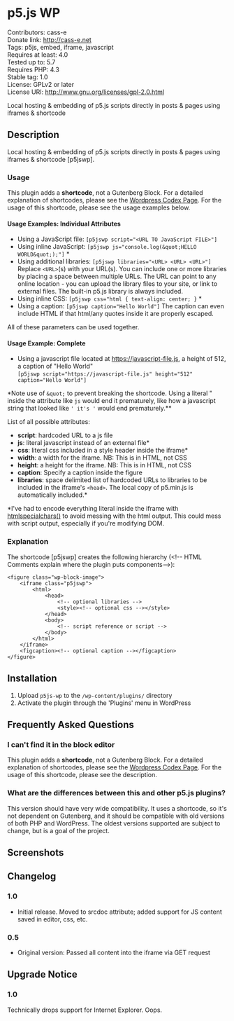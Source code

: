 # p5.js WP
Contributors: cass-e<br>
Donate link: http://cass-e.net<br>
Tags: p5js, embed, iframe, javascript<br>
Requires at least: 4.0<br>
Tested up to: 5.7<br>
Requires PHP: 4.3<br>
Stable tag: 1.0<br>
License: GPLv2 or later<br>
License URI: http://www.gnu.org/licenses/gpl-2.0.html
 
Local hosting & embedding of p5.js scripts directly in posts & pages using iframes & shortcode
 
## Description

Local hosting & embedding of p5.js scripts directly in posts & pages using iframes & shortcode [p5jswp].

### Usage

This plugin adds a **shortcode**, not a Gutenberg Block. For a detailed explanation of shortcodes, please see the [Wordpress Codex Page](https://codex.wordpress.org/Shortcode). For the usage of this shortcode, please see the usage examples below.

#### Usage Examples: Individual Attributes

* Using a JavaScript file: `[p5jswp script="<URL TO JavaScript FILE>"]`
* Using inline JavaScript: `[p5jswp js="console.log(&quot;HELLO WORLD&quot;);"]` \*
* Using additional libraries: `[p5jswp libraries="<URL> <URL> <URL>"]` Replace `<URL>`(s) with your URL(s). You can include one or more libraries by placing a space between multiple URLs. The URL can point to any online location - you can upload the library files to your site, or link to external files. The built-in p5.js library is always included.
* Using inline CSS: `[p5jswp css="html { text-align: center; }` \*
* Using a caption: `[p5jswp caption="Hello World"]` The caption can even include HTML if that html/any quotes inside it are properly escaped.

All of these parameters can be used together.

#### Usage Example: Complete

* Using a javascript file located at https://javascript-file.js, a height of 512, a caption of "Hello World" 
<br>`[p5jswp script="https://javascript-file.js" height="512" caption="Hello World"]`

\*Note use of `&quot;` to prevent breaking the shortcode. Using a literal " inside the attribute like `js` would end it prematurely, like how a javascript string that looked like `' it's '` would end prematurely.**

List of all possible attributes:
* **script**: hardcoded URL to a js file
* **js**: literal javascript instead of an external file\*
* **css**: literal css included in a style header inside the iframe\*
* **width**: a width for the iframe. NB: This is in HTML, not CSS
* **height**: a height for the iframe. NB: This is in HTML, not CSS
* **caption**: Specify a caption inside the figure
* **libraries**: space delimited list of hardcoded URLs to libraries to be included in the iframe's `<head>`. The local copy of p5.min.js is automatically included.\*

\*I've had to encode everything literal inside the iframe with [htmlspecialchars()](https://www.php.net/manual/en/function.htmlspecialchars.php) to avoid messing with the html output. This could mess with script output, especially if you're modifying DOM.

### Explanation

The shortcode [p5jswp] creates the following hierarchy (\<!-- HTML Comments explain where the plugin puts components-->):
```
<figure class="wp-block-image">
    <iframe class="p5jswp">
        <html>
            <head>
                <!-- optional libraries -->
                <style><!-- optional css --></style>
            </head>
            <body>
                <!-- script reference or script -->
            </body>
        </html>
    </iframe>
    <figcaption><!-- optional caption --></figcaption>
</figure>
```

## Installation
 
1. Upload `p5js-wp` to the `/wp-content/plugins/` directory
1. Activate the plugin through the 'Plugins' menu in WordPress
 
## Frequently Asked Questions
 
### I can't find it in the block editor

This plugin adds a **shortcode**, not a Gutenberg Block. For a detailed explanation of shortcodes, please see the [Wordpress Codex Page](https://codex.wordpress.org/Shortcode). For the usage of this shortcode, please see the description.

### What are the differences between this and other p5.js plugins?
 
This version should have very wide compatibility. It uses a shortcode, so it's not dependent on Gutenberg, and it should be compatible with old versions of both PHP and WordPress. The oldest versions supported are subject to change, but is a goal of the project.
 
## Screenshots
 
## Changelog
 
### 1.0
* Initial release. Moved to srcdoc attribute; added support for JS content saved in editor, css, etc.
 
### 0.5
* Original version: Passed all content into the iframe via GET request
 
## Upgrade Notice
 
### 1.0
Technically drops support for Internet Explorer. Oops.